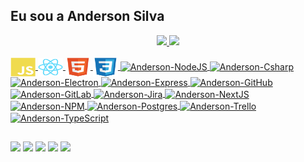 ## Eu sou a Anderson Silva
<div align="center">
  <a href="https://github.com/Dev-Anderson">
  <img height="180em" src="https://github-readme-stats.vercel.app/api?username=Dev-Anderson&show_icons=true&theme=dracula&include_all_commits=true&count_private=true"/>
  <img height="180em" src="https://github-readme-stats.vercel.app/api/top-langs/?username=Dev-Anderson&layout=compact&langs_count=7&theme=dracula"/>
</div>
<div style="display: inline_block"><br>
  <img align="center" alt="Anderson-Js" height="30" width="40" src="https://raw.githubusercontent.com/devicons/devicon/master/icons/javascript/javascript-plain.svg">
  <img align="center" alt="Anderson-React" height="30" width="40" src="https://raw.githubusercontent.com/devicons/devicon/master/icons/react/react-original.svg">
  <img align="center" alt="Anderson-HTML" height="30" width="40" src="https://raw.githubusercontent.com/devicons/devicon/master/icons/html5/html5-original.svg">
  <img align="center" alt="Anderson-CSS" height="30" width="40" src="https://raw.githubusercontent.com/devicons/devicon/master/icons/css3/css3-original.svg">
  <img align="center" alt="Anderson-NodeJS" height="30" width="40" src="https://github.com/Dev-Anderson/Cursos/blob/master/nodejs-original.svg">
  <img align="center" alt="Anderson-Csharp" height="30" width="40" src="https://github.com/Dev-Anderson/icones/blob/master/csharp.svg">
  <img align="center" alt="Anderson-Electron" height="30" width="40" src="https://github.com/Dev-Anderson/icones/blob/master/electron.svg">
  <img align="center" alt="Anderson-Express" height="30" width="40" src="https://github.com/Dev-Anderson/icones/blob/master/express.svg">
  <img align="center" alt="Anderson-GitHub" height="30" width="40" src="https://github.com/Dev-Anderson/icones/blob/master/github.svg">
  <img align="center" alt="Anderson-GitLab" height="30" width="40" src="https://github.com/Dev-Anderson/icones/blob/master/gitlab.svg">
  <img align="center" alt="Anderson-Jira" height="30" width="40" src="https://github.com/Dev-Anderson/icones/blob/master/jira.svg">
  <img align="center" alt="Anderson-NextJS" height="30" width="40" src="https://github.com/Dev-Anderson/icones/blob/master/nextjs.svg">
  <img align="center" alt="Anderson-NPM" height="30" width="40" src="https://github.com/Dev-Anderson/icones/blob/master/npm.svg">
  <img align="center" alt="Anderson-Postgres" height="30" width="40" src="https://github.com/Dev-Anderson/icones/blob/master/postgresql.svg">
  <img align="center" alt="Anderson-Trello" height="30" width="40" src="https://github.com/Dev-Anderson/icones/blob/master/trello.svg">
  <img align="center" alt="Anderson-TypeScript" height="30" width="40" src="https://github.com/Dev-Anderson/icones/blob/master/typescript.svg">

</div>
  
  ##
 
<div> 
  <a href="https://instagram.com/rafaballerini" target="_blank"><img src="https://img.shields.io/badge/-Instagram-%23E4405F?style=for-the-badge&logo=instagram&logoColor=white" target="_blank"></a>
 	<a href="https://www.twitch.tv/rafaballerinii" target="_blank"><img src="https://img.shields.io/badge/Twitch-9146FF?style=for-the-badge&logo=twitch&logoColor=white" target="_blank"></a>
 <a href="https://discord.gg/pDbY76q8Qf" target="_blank"><img src="https://img.shields.io/badge/Discord-7289DA?style=for-the-badge&logo=discord&logoColor=white" target="_blank"></a> 
  <a href = "mailto:adersoosilvaa@gmail.com"><img src="https://img.shields.io/badge/-Gmail-%23333?style=for-the-badge&logo=gmail&logoColor=white" target="_blank"></a>
  <a href="https://www.linkedin.com/in/anderson-silva-7591b1102/" target="_blank"><img src="https://img.shields.io/badge/-LinkedIn-%230077B5?style=for-the-badge&logo=linkedin&logoColor=white" target="_blank"></a> 
 
 
</div>
